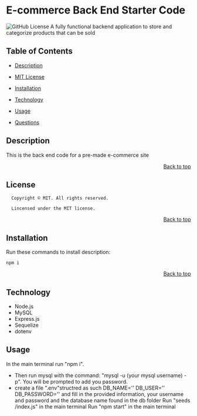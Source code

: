 # E-commerce Back End Starter Code
![GitHub License](https://img.shields.io/badge/license-MIT-blue.svg)
A fully functional backend application to store and categorize products that can be sold
<h2 id='contents'> Table of Contents </h2>

- [Description](#description)

- [MIT License](#license)

- [Installation](#installation)

- [Technology](#technology)

- [Usage](#usage)

- [Questions](#questions)
<h2 id='description'> Description </h2>

This is the back end code for a pre-made e-commerce site

<p style='text-align: right;'><a href='#title'>Back to top</a></p>

<h2 id='license'>License</h2>

      Copyright © MIT. All rights reserved.

      Lincensed under the MIT license.

<p style='text-align: right;'><a href='#title'>Back to top</a></p>

<h2 id='installation'> Installation </h2>

Run these commands to install description:

```
npm i
```

<p style='text-align: right;'><a href='#title'>Back to top</a></p>

<h2 id='technology'> Technology </h2>

- Node.js
- MySQL
- Express.js
- Sequelize
- dotenv

<h2 id='usage'> Usage </h2>

In the main terminal run "npm i".
- Then run mysql with the command: "mysql -u (your mysql username) -p". You will be prompted to add you password.
- create a file ".env"structred as such 
DB_NAME=''
DB_USER=''
DB_PASSWORD=''
and fill in the provided information, your username and password and the database name found in the db folder
Run "seeds /index.js" in the main terminal
Run "npm start" in the main terminal
